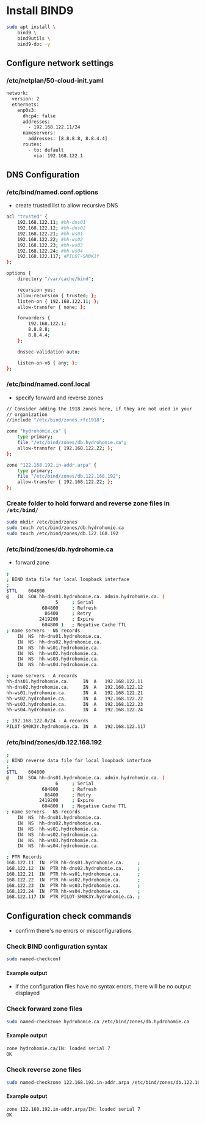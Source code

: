 # Install BIND9 
```bash
sudo apt install \
	bind9 \
	bind9utils \
	bind9-doc -y
```

## Configure network settings
### /etc/netplan/50-cloud-init.yaml
```bash
network:
  version: 2
  ethernets:
    enp0s3:
      dhcp4: false
      addresses:
        - 192.168.122.11/24
      nameservers:
        addresses: [8.8.8.8, 8.8.4.4]
      routes:
        - to: default
          via: 192.168.122.1
```

## DNS Configuration
### /etc/bind/named.conf.options
- create trusted list to allow recursive DNS

```bash
acl "trusted" {
	192.168.122.11;	#hh-dns01
	192.168.122.12;	#hh-dns02
	192.168.122.21;	#hh-ws01
	192.168.122.22;	#hh-ws02
	192.168.122.23;	#hh-ws03
	192.168.122.24;	#hh-ws04
	192.168.122.117; #PILOT-SM0K3Y
};

options {
	directory "/var/cache/bind";

	recursion yes;
	allow-recursion { trusted; };
	listen-on { 192.168.122.11; };
	allow-transfer { none; };

	forwarders {
		192.168.122.1;
		8.8.8.8;
		8.8.4.4;
	};

	dnssec-validation auto;

	listen-on-v6 { any; };
};
```

### /etc/bind/named.conf.local
- specify forward and reverse zones
```bash
// Consider adding the 1918 zones here, if they are not used in your
// organization
//include "/etc/bind/zones.rfc1918";

zone "hydrohomie.ca" {
	type primary;
	file "/etc/bind/zones/db.hydrohomie.ca";
	allow-transfer { 192.168.122.22; };
};

zone "122.168.192.in-addr.arpa" {
	type primary;
	file "/etc/bind/zones/db.122.168.192";
	allow-transfer { 192.168.122.22; };
};
```

### Create folder to hold forward and reverse zone files in `/etc/bind/`
```bash
sudo mkdir /etc/bind/zones
sudo touch /etc/bind/zones/db.hydrohomie.ca
sudo touch /etc/bind/zones/db.122.168.192
```

### /etc/bind/zones/db.hydrohomie.ca
- forward zone
```bash
;
; BIND data file for local loopback interface
;
$TTL	604800
@	IN	SOA	hh-dns01.hydrohomie.ca. admin.hydrohomie.ca. (
			      5		; Serial
			 604800		; Refresh
			  86400		; Retry
			2419200		; Expire
			 604800 )	; Negative Cache TTL
; name servers - NS records
	IN	NS	hh-dns01.hydrohomie.ca.
	IN	NS	hh-dns02.hydrohomie.ca.
	IN	NS	hh-ws01.hydrohomie.ca.
	IN	NS	hh-ws02.hydrohomie.ca.
	IN	NS	hh-ws03.hydrohomie.ca.
	IN	NS	hh-ws04.hydrohomie.ca.

; name servers - A records
hh-dns01.hydrohomie.ca.		IN	A	192.168.122.11
hh-dns02.hydrohomie.ca.		IN	A	192.168.122.12
hh-ws01.hydrohomie.ca.		IN	A	192.168.122.21
hh-ws02.hydrohomie.ca.		IN	A	192.168.122.22
hh-ws03.hydrohomie.ca.		IN	A	192.168.122.23
hh-ws04.hydrohomie.ca.		IN	A	192.168.122.24

; 192.168.122.0/24 - A records
PILOT-SM0K3Y.hydrohomie.ca.	IN	A	192.168.122.117
```

### /etc/bind/zones/db.122.168.192
```bash
;
; BIND reverse data file for local loopback interface
;
$TTL	604800
@	IN	SOA	hh-dns01.hydrohomie.ca. admin.hydrohomie.ca. (
			      6		; Serial
			 604800		; Refresh
			  86400		; Retry
			2419200		; Expire
			 604800 )	; Negative Cache TTL
; name servers - NS records
	IN	NS	hh-dns01.hydrohomie.ca.
	IN	NS	hh-dns02.hydrohomie.ca.
	IN	NS	hh-ws01.hydrohomie.ca.
	IN	NS	hh-ws02.hydrohomie.ca.
	IN	NS	hh-ws03.hydrohomie.ca.
	IN	NS	hh-ws04.hydrohomie.ca.

; PTR Records
168.122.11	IN	PTR	hh-dns01.hydrohomie.ca.		;
168.122.12	IN	PTR	hh-dns02.hydrohomie.ca.		;
168.122.21	IN	PTR	hh-ws01.hydrohomie.ca.		;
168.122.22	IN	PTR	hh-ws02.hydrohomie.ca.		;
168.122.23	IN	PTR	hh-ws03.hydrohomie.ca.		;
168.122.24	IN	PTR	hh-ws04.hydrohomie.ca.		;
168.122.117	IN	PTR	PILOT-SM0K3Y.hydrohomie.ca.	;
```

## Configuration check commands
- confirm there's no errors or misconfigurations

### Check BIND configuration syntax
```bash
sudo named-checkconf
```
#### Example output
- if the configuration files have no syntax errors, there will be no output displayed

### Check forward zone files
```bash
sudo named-checkzone hydrohomie.ca /etc/bind/zones/db.hydrohomie.ca
```
#### Example output
```bash
zone hydrohomie.ca/IN: loaded serial 7
OK
```

### Check reverse zone files
```bash
sudo named-checkzone 122.168.192.in-addr.arpa /etc/bind/zones/db.122.168.192
```
#### Example output
```bash
zone 122.168.192.in-addr.arpa/IN: loaded serial 7
OK
```

